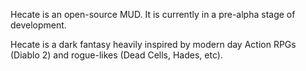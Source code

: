 Hecate is an open-source MUD. It is currently in a pre-alpha stage of development.

Hecate is a dark fantasy heavily inspired by modern day Action RPGs (Diablo 2) and rogue-likes (Dead Cells, Hades, etc).
